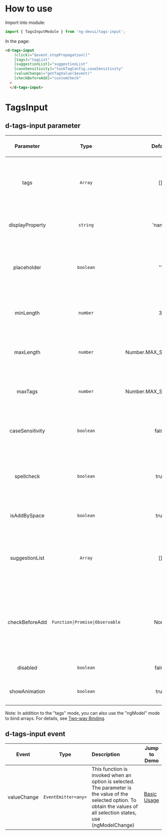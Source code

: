 # How to use
Import into module:
```ts
import { TagsInputModule } from 'ng-devui/tags-input';
```

In the page:
```html
<d-tags-input
    (click)="$event.stopPropagation()"
    [tags]="tagList"
    [suggestionList]="suggestionList"
    [caseSensitivity]="taskTagConfig.caseSensitivity"
    (valueChange)="getTagValue($event)"
    [checkBeforeAdd]="customCheck"
  >
  </d-tags-input>
```
# TagsInput

## d-tags-input parameter

|    Parameter    |              Type               |         Default         | Description                                                                                                                      | Jump to Demo                                           |Global Config| 
| :----------------: | :-------------: | :-----------------------------: | :---------------------: | :------------------------------------------------------------------------------------------------------------------------------- | ------------------------------------------------------ |
|      tags       |             `Array`             |           []            | Required. This parameter records the entered tag and selected tag list.                                                          | [Basic Usage](demo#basic-usage) |
| displayProperty |            `string`             |         'name'          | Optional. Attribute name used by a list item                                                                                     | [Basic Usage](demo#basic-usage) |
|   placeholder   |            `boolean`            |           ''            | Optional. This parameter specifies the placeholder in the text box.                                                              | [Basic Usage](demo#basic-usage) |
|    minLength    |            `number`             |            3            | Optional. Enter the minimum length of the tag content.                                                                           | [Basic Usage](demo#basic-usage) |
|    maxLength    |            `number`             | Number.MAX_SAFE_INTEGER | Optional. Enter the maximum length of the tag content.                                                                           | [Basic Usage](demo#basic-usage) |
|     maxTags     |            `number`             | Number.MAX_SAFE_INTEGER | Optional. Maximum number of tags that can be entered                                                                             | [Basic Usage](demo#basic-usage) |
| caseSensitivity |            `boolean`            |          false          | Optional. Is case sensitive. The default value is ignoring.                                                                      | [Basic Usage](demo#basic-usage) | Write      |
|   spellcheck    |            `boolean`            |          true           | Optional. Indicates whether to enable spelling check in the input text box.                                                                          | [Basic Usage](demo#basic-usage) | spellcheck |
|  isAddBySpace   |            `boolean`            |          true           | Optional. Whether to support the space bar.                                                                                      | [Basic Usage](demo#basic-usage) | label.     |
| suggestionList  |             `Array`             |           []            | Optional. This parameter is a drop-down list box. The default tag list can be selected.                                          | [Basic Usage](demo#basic-usage) |
| checkBeforeAdd  | `Function\|Promise\|Observable` |          None           | Optional. User-defined verification function whose type is (newTag: string) => boolean, Promise<boolean>, or Observable<boolean> | [Basic Usage](demo#basic-usage) |
|    disabled     |            `boolean`            |          false          | Optional. Disabled is unavailable.                                                                                               | [Basic Usage](demo#basic-usage) |
| showAnimation | `boolean` | true | optional. Whether to enable animation. |   | ✔ |

Note: In addition to the "tags" mode, you can also use the "ngModel" mode to bind arrays. For details, see [Two-way Binding](demo#ng-model).

## d-tags-input event

|    Event    |        Type         | Description                                                                                                                                                               | Jump to Demo                                           |
| :---------: | :-----------------: | :------------------------------------------------------------------------------------------------------------------------------------------------------------------------ | ------------------------------------------------------ |
| valueChange | `EventEmitter<any>` | This function is invoked when an option is selected. The parameter is the value of the selected option. To obtain the values of all selection states, use (ngModelChange) | [Basic Usage](demo#basic-usage) |
